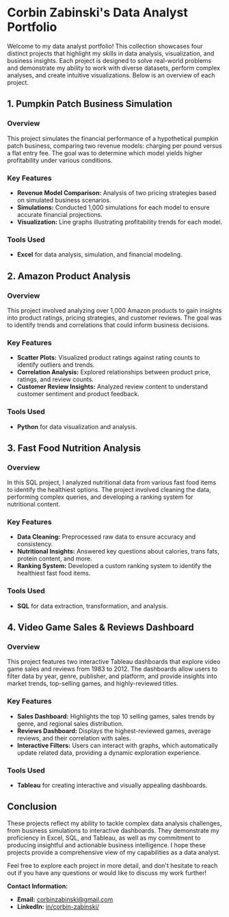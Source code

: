 # Corbin Zabinski's Data Analyst Portfolio

Welcome to my data analyst portfolio! This collection showcases four distinct projects that highlight my skills in data analysis, visualization, and business insights. Each project is designed to solve real-world problems and demonstrate my ability to work with diverse datasets, perform complex analyses, and create intuitive visualizations. Below is an overview of each project.

## 1. Pumpkin Patch Business Simulation

### Overview
This project simulates the financial performance of a hypothetical pumpkin patch business, comparing two revenue models: charging per pound versus a flat entry fee. The goal was to determine which model yields higher profitability under various conditions.

### Key Features
- **Revenue Model Comparison:** Analysis of two pricing strategies based on simulated business scenarios.
- **Simulations:** Conducted 1,000 simulations for each model to ensure accurate financial projections.
- **Visualization:** Line graphs illustrating profitability trends for each model.

### Tools Used
- **Excel** for data analysis, simulation, and financial modeling.

## 2. Amazon Product Analysis

### Overview
This project involved analyzing over 1,000 Amazon products to gain insights into product ratings, pricing strategies, and customer reviews. The goal was to identify trends and correlations that could inform business decisions.

### Key Features
- **Scatter Plots:** Visualized product ratings against rating counts to identify outliers and trends.
- **Correlation Analysis:** Explored relationships between product price, ratings, and review counts.
- **Customer Review Insights:** Analyzed review content to understand customer sentiment and product feedback.

### Tools Used
- **Python** for data visualization and analysis.

## 3. Fast Food Nutrition Analysis

### Overview
In this SQL project, I analyzed nutritional data from various fast food items to identify the healthiest options. The project involved cleaning the data, performing complex queries, and developing a ranking system for nutritional content.

### Key Features
- **Data Cleaning:** Preprocessed raw data to ensure accuracy and consistency.
- **Nutritional Insights:** Answered key questions about calories, trans fats, protein content, and more.
- **Ranking System:** Developed a custom ranking system to identify the healthiest fast food items.

### Tools Used
- **SQL** for data extraction, transformation, and analysis.
 
## 4. Video Game Sales & Reviews Dashboard

### Overview
This project features two interactive Tableau dashboards that explore video game sales and reviews from 1983 to 2012. The dashboards allow users to filter data by year, genre, publisher, and platform, and provide insights into market trends, top-selling games, and highly-reviewed titles.

### Key Features
- **Sales Dashboard:** Highlights the top 10 selling games, sales trends by genre, and regional sales distribution.
- **Reviews Dashboard:** Displays the highest-reviewed games, average reviews, and their correlation with sales.
- **Interactive Filters:** Users can interact with graphs, which automatically update related data, providing a dynamic exploration experience.

### Tools Used
- **Tableau** for creating interactive and visually appealing dashboards.

## Conclusion

These projects reflect my ability to tackle complex data analysis challenges, from business simulations to interactive dashboards. They demonstrate my proficiency in Excel, SQL, and Tableau, as well as my commitment to producing insightful and actionable business intelligence. I hope these projects provide a comprehensive view of my capabilities as a data analyst.

Feel free to explore each project in more detail, and don't hesitate to reach out if you have any questions or would like to discuss my work further!

**Contact Information:**
- **Email:** corbinzabinski@gmail.com
- **LinkedIn:** [in/corbin-zabinski/](https://www.linkedin.com/in/corbin-zabinski/)
